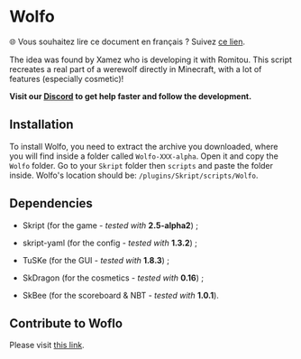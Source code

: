 # Wolfo

🌐 Vous souhaitez lire ce document en français ? Suivez [ce lien](https://github.com/Romitou/Wolfo/blob/master/README.md).

The idea was found by Xamez who is developing it with Romitou.
This script recreates a real part of a werewolf directly in Minecraft, with a lot of features (especially cosmetic)!

**Visit our [Discord](https://discord.gg/37nvkpk) to get help faster and follow the development.**

## Installation

To install Wolfo, you need to extract the archive you downloaded, where you will find inside a folder called `Wolfo-XXX-alpha`. Open it and copy the `Wolfo` folder. Go to your `Skript` folder then `scripts` and paste the folder inside. Wolfo's location should be: `/plugins/Skript/scripts/Wolfo`.

## Dependencies

- Skript (for the game - *tested with* **2.5-alpha2**) ;

- skript-yaml (for the config - *tested with* **1.3.2**) ;

- TuSKe (for the GUI - *tested with* **1.8.3**) ;

- SkDragon (for the cosmetics - *tested with* **0.16**) ;

- SkBee (for the scoreboard & NBT - *tested with* **1.0.1**).

## Contribute to Woflo

Please visit [this link](https://github.com/Romitou/Wolfo/blob/master/CONTRIBUTING_EN.md).
